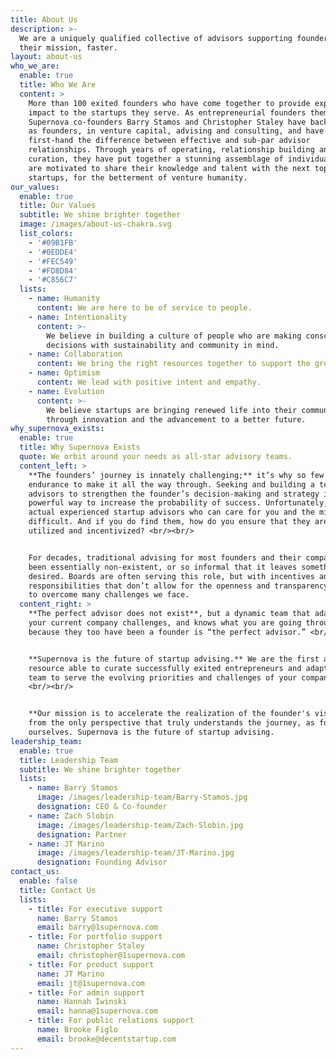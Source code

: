 ```yaml
---
title: About Us
description: >-
  We are a uniquely qualified collective of advisors supporting founders through
  their mission, faster.
layout: about-us
who_we_are:
  enable: true
  title: Who We Are
  content: >
    More than 100 exited founders who have come together to provide exponential
    impact to the startups they serve. As entrepreneurial founders themselves,
    Supernova co-founders Barry Stamos and Christopher Staley have backgrounds
    as founders, in venture capital, advising and consulting, and have seen
    first-hand the difference between effective and sub-par advisor
    relationships. Through years of operating, relationship building and
    curation, they have put together a stunning assemblage of individuals who
    are motivated to share their knowledge and talent with the next top
    startups, for the betterment of venture humanity.
our_values:
  enable: true
  title: Our Values
  subtitle: We shine brighter together
  image: /images/about-us-chakra.svg
  list_colors:
    - '#09B1FB'
    - '#0EDDE4'
    - '#FEC549'
    - '#FD8D84'
    - '#C856C7'
  lists:
    - name: Humanity
      content: We are here to be of service to people.
    - name: Intentionality
      content: >-
        We believe in building a culture of people who are making conscious
        decisions with sustainability and community in mind.
    - name: Collaboration
      content: We bring the right resources together to support the greater mission.
    - name: Optimism
      content: We lead with positive intent and empathy.
    - name: Evolution
      content: >-
        We believe startups are bringing renewed life into their communities
        through innovation and the advancement to a better future.
why_supernova_exists:
  enable: true
  title: Why Supernova Exists
  quote: We orbit around your needs as all-star advisory teams.
  content_left: >
    **The founders’ journey is innately challenging;** it’s why so few have the
    endurance to make it all the way through. Seeking and building a team of
    advisors to strengthen the founder’s decision-making and strategy is a
    powerful way to increase the probability of success. Unfortunately, finding
    actual experienced startup advisors who can care for you and the mission is
    difficult. And if you do find them, how do you ensure that they are properly
    utilized and incentivized? <br/><br/>


    For decades, traditional advising for most founders and their companies has
    been essentially non-existent, or so informal that it leaves something to be
    desired. Boards are often serving this role, but with incentives and
    responsibilities that don’t allow for the openness and transparency needed
    to overcome many challenges we face.
  content_right: >
    **The perfect advisor does not exist**, but a dynamic team that adapts to
    your current company challenges, and knows what you are going through
    because they too have been a founder is “the perfect advisor.” <br/><br/>


    **Supernova is the future of startup advising.** We are the first and only
    resource able to curate successfully exited entrepreneurs and adapt that
    team to serve the evolving priorities and challenges of your company.
    <br/><br/>


    **Our mission is to accelerate the realization of the founder's vision**
    from the only perspective that truly understands the journey, as founders
    ourselves. Supernova is the future of startup advising.
leadership_team:
  enable: true
  title: Leadership Team
  subtitle: We shine brighter together
  lists:
    - name: Barry Stamos
      image: /images/leadership-team/Barry-Stamos.jpg
      designation: CEO & Co-founder
    - name: Zach Slobin
      image: /images/leadership-team/Zach-Slobin.jpg
      designation: Partner
    - name: JT Marino
      image: /images/leadership-team/JT-Marino.jpg
      designation: Founding Advisor
contact_us:
  enable: false
  title: Contact Us
  lists:
    - title: For executive support
      name: Barry Stamos
      email: barry@1supernova.com
    - title: For portfolio support
      name: Christopher Staley
      email: christopher@1supernova.com
    - title: For product support
      name: JT Marino
      email: jt@1supernova.com
    - title: For admin support
      name: Hannah Iwinski
      email: hanna@1supernova.com
    - title: For public relations support
      name: Brooke Figlo
      email: brooke@decentstartup.com
---
```





